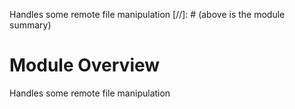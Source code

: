 Handles some remote file manipulation
[//]: # (above is the module summary)

# Module Overview
Handles some remote file manipulation
